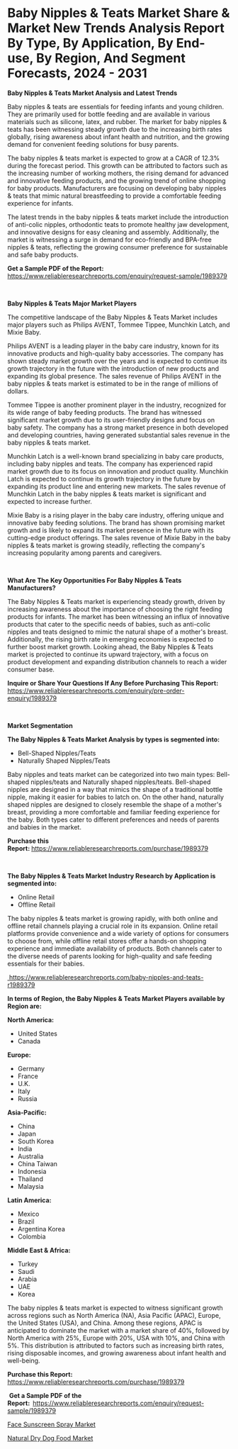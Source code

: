 <p><h1>Baby Nipples & Teats Market Share & Market New Trends Analysis Report By Type, By Application, By End-use, By Region, And Segment Forecasts, 2024 - 2031</h1></p><p><strong>Baby Nipples & Teats Market Analysis and Latest Trends</strong></p>
<p><p>Baby nipples & teats are essentials for feeding infants and young children. They are primarily used for bottle feeding and are available in various materials such as silicone, latex, and rubber. The market for baby nipples & teats has been witnessing steady growth due to the increasing birth rates globally, rising awareness about infant health and nutrition, and the growing demand for convenient feeding solutions for busy parents.</p><p>The baby nipples & teats market is expected to grow at a CAGR of 12.3% during the forecast period. This growth can be attributed to factors such as the increasing number of working mothers, the rising demand for advanced and innovative feeding products, and the growing trend of online shopping for baby products. Manufacturers are focusing on developing baby nipples & teats that mimic natural breastfeeding to provide a comfortable feeding experience for infants.</p><p>The latest trends in the baby nipples & teats market include the introduction of anti-colic nipples, orthodontic teats to promote healthy jaw development, and innovative designs for easy cleaning and assembly. Additionally, the market is witnessing a surge in demand for eco-friendly and BPA-free nipples & teats, reflecting the growing consumer preference for sustainable and safe baby products.</p></p>
<p><strong>Get a Sample PDF of the Report:&nbsp;</strong> <a href="https://www.reliableresearchreports.com/enquiry/request-sample/1989379">https://www.reliableresearchreports.com/enquiry/request-sample/1989379</a></p>
<p>&nbsp;</p>
<p><strong>Baby Nipples & Teats Major Market Players</strong></p>
<p><p>The competitive landscape of the Baby Nipples & Teats Market includes major players such as Philips AVENT, Tommee Tippee, Munchkin Latch, and Mixie Baby. </p><p>Philips AVENT is a leading player in the baby care industry, known for its innovative products and high-quality baby accessories. The company has shown steady market growth over the years and is expected to continue its growth trajectory in the future with the introduction of new products and expanding its global presence. The sales revenue of Philips AVENT in the baby nipples & teats market is estimated to be in the range of millions of dollars.</p><p>Tommee Tippee is another prominent player in the industry, recognized for its wide range of baby feeding products. The brand has witnessed significant market growth due to its user-friendly designs and focus on baby safety. The company has a strong market presence in both developed and developing countries, having generated substantial sales revenue in the baby nipples & teats market.</p><p>Munchkin Latch is a well-known brand specializing in baby care products, including baby nipples and teats. The company has experienced rapid market growth due to its focus on innovation and product quality. Munchkin Latch is expected to continue its growth trajectory in the future by expanding its product line and entering new markets. The sales revenue of Munchkin Latch in the baby nipples & teats market is significant and expected to increase further.</p><p>Mixie Baby is a rising player in the baby care industry, offering unique and innovative baby feeding solutions. The brand has shown promising market growth and is likely to expand its market presence in the future with its cutting-edge product offerings. The sales revenue of Mixie Baby in the baby nipples & teats market is growing steadily, reflecting the company's increasing popularity among parents and caregivers.</p></p>
<p>&nbsp;</p>
<p><strong>What Are The Key Opportunities For Baby Nipples & Teats Manufacturers?</strong></p>
<p><p>The Baby Nipples & Teats market is experiencing steady growth, driven by increasing awareness about the importance of choosing the right feeding products for infants. The market has been witnessing an influx of innovative products that cater to the specific needs of babies, such as anti-colic nipples and teats designed to mimic the natural shape of a mother's breast. Additionally, the rising birth rate in emerging economies is expected to further boost market growth. Looking ahead, the Baby Nipples & Teats market is projected to continue its upward trajectory, with a focus on product development and expanding distribution channels to reach a wider consumer base.</p></p>
<p><strong>Inquire or Share Your Questions If Any Before Purchasing This Report:</strong> <a href="https://www.reliableresearchreports.com/enquiry/pre-order-enquiry/1989379">https://www.reliableresearchreports.com/enquiry/pre-order-enquiry/1989379</a></p>
<p>&nbsp;</p>
<p><strong>Market Segmentation</strong></p>
<p><strong>The Baby Nipples & Teats Market Analysis by types is segmented into:</strong></p>
<p><ul><li>Bell-Shaped Nipples/Teats</li><li>Naturally Shaped Nipples/Teats</li></ul></p>
<p><p>Baby nipples and teats market can be categorized into two main types: Bell-shaped nipples/teats and Naturally shaped nipples/teats. Bell-shaped nipples are designed in a way that mimics the shape of a traditional bottle nipple, making it easier for babies to latch on. On the other hand, naturally shaped nipples are designed to closely resemble the shape of a mother's breast, providing a more comfortable and familiar feeding experience for the baby. Both types cater to different preferences and needs of parents and babies in the market.</p></p>
<p><strong>Purchase this Report:&nbsp;</strong><a href="https://www.reliableresearchreports.com/purchase/1989379">https://www.reliableresearchreports.com/purchase/1989379</a></p>
<p>&nbsp;</p>
<p><strong>The Baby Nipples & Teats Market Industry Research by Application is segmented into:</strong></p>
<p><ul><li>Online Retail</li><li>Offline Retail</li></ul></p>
<p><p>The baby nipples & teats market is growing rapidly, with both online and offline retail channels playing a crucial role in its expansion. Online retail platforms provide convenience and a wide variety of options for consumers to choose from, while offline retail stores offer a hands-on shopping experience and immediate availability of products. Both channels cater to the diverse needs of parents looking for high-quality and safe feeding essentials for their babies.</p></p>
<p><a href="https://www.reliableresearchreports.com/baby-nipples-and-teats-r1989379">&nbsp;https://www.reliableresearchreports.com/baby-nipples-and-teats-r1989379</a></p>
<p><strong>In terms of Region, the Baby Nipples & Teats Market Players available by Region are:</strong></p>
<p>
    <p> <strong> North America: </strong>
        <ul>
            <li>United States</li>
            <li>Canada</li>
        </ul>
        </p> 
    <p> <strong> Europe: </strong>
        <ul>
            <li>Germany</li>
            <li>France</li>
            <li>U.K.</li>
            <li>Italy</li>
            <li>Russia</li>
        </ul>
        </p> 
    <p> <strong> Asia-Pacific: </strong>
        <ul>
            <li>China</li>
            <li>Japan</li>
            <li>South Korea</li>
            <li>India</li>
            <li>Australia</li>
            <li>China Taiwan</li>
            <li>Indonesia</li>
            <li>Thailand</li>
            <li>Malaysia</li>
        </ul>
        </p> 
    <p> <strong> Latin America: </strong>
        <ul>
            <li>Mexico</li>
            <li>Brazil</li>
            <li>Argentina Korea</li>
            <li>Colombia</li>
        </ul>
        </p> 
    <p> <strong> Middle East & Africa: </strong>
        <ul>
            <li>Turkey</li>
            <li>Saudi</li>
            <li>Arabia</li>
            <li>UAE</li>
            <li>Korea</li>
        </ul>
    </p>
    </p>
<p><p>The baby nipples & teats market is expected to witness significant growth across regions such as North America (NA), Asia Pacific (APAC), Europe, the United States (USA), and China. Among these regions, APAC is anticipated to dominate the market with a market share of 40%, followed by North America with 25%, Europe with 20%, USA with 10%, and China with 5%. This distribution is attributed to factors such as increasing birth rates, rising disposable incomes, and growing awareness about infant health and well-being.</p></p>
<p><strong>Purchase this Report: </strong><a href="https://www.reliableresearchreports.com/purchase/1989379">https://www.reliableresearchreports.com/purchase/1989379</a></p>
<p>&nbsp;<strong>Get a Sample PDF of the Report:&nbsp;&nbsp;</strong><a href="https://www.reliableresearchreports.com/enquiry/request-sample/1989379">https://www.reliableresearchreports.com/enquiry/request-sample/1989379</a></p>
<p><strong></strong></p>
<p><p><a href="https://github.com/kmatchooka/Market-Research-Report-List-1/blob/main/face-sunscreen-spray-market.md">Face Sunscreen Spray Market</a></p><p><a href="https://github.com/zmnbyevx75/Market-Research-Report-List-1/blob/main/natural-dry-dog-food-market.md">Natural Dry Dog Food Market</a></p></p>